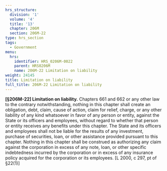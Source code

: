 ```yaml
---
hrs_structure:
  division: '1'
  volume: '4'
  title: '13'
  chapter: 206M
  section: 206M-22
type: hrs_section
tags:
  - Government
menu:
  hrs:
    identifier: HRS_0206M-0022
    parent: HRS0206M
    name: 206M-22 Limitation on liability
weight: 24145
title: Limitation on liability
full_title: 206M-22 Limitation on liability
---
```

**[§206M-22] Limitation on liability.** Chapters 661 and 662 or any other law to the contrary notwithstanding, nothing in this chapter shall create an obligation, debt, claim, cause of action, claim for relief, charge, or any other liability of any kind whatsoever in favor of any person or entity, against the State or its officers and employees, without regard to whether that person or entity receives any benefits under this chapter. The State and its officers and employees shall not be liable for the results of any investment, purchase of securities, loan, or other assistance provided pursuant to this chapter. Nothing in this chapter shall be construed as authorizing any claim against the corporation in excess of any note, loan, or other specific indebtedness incurred by the corporation or in excess of any insurance policy acquired for the corporation or its employees. [L 2000, c 297, pt of §22(1)]